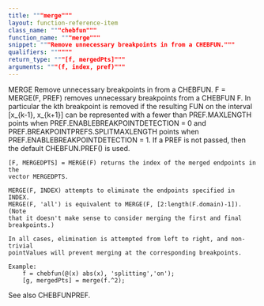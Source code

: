 ```yaml
---
title: """merge"""
layout: function-reference-item
class_name: """chebfun"""
function_name: """merge"""
snippet: """Remove unnecessary breakpoints in from a CHEBFUN."""
qualifiers: """"""
return_type: """[f, mergedPts]"""
arguments: """(f, index, pref)"""
---
```


 MERGE   Remove unnecessary breakpoints in from a CHEBFUN.
    F = MERGE(F, PREF) removes unnecessary breakpoints from a CHEBFUN F. In
    particular the kth breakpoint is removed if the resulting FUN on the
    interval [x_{k-1}, x_{k+1}] can be represented with a fewer than
    PREF.MAXLENGTH points when PREF.ENABLEBREAKPOINTDETECTION = 0 and
    PREF.BREAKPOINTPREFS.SPLITMAXLENGTH points when
    PREF.ENABLEBREAKPOINTDETECTION = 1. If a PREF is not passed, then the
    default CHEBFUN.PREF() is used.
 
    [F, MERGEDPTS] = MERGE(F) returns the index of the merged endpoints in the
    vector MERGEDPTS.
 
    MERGE(F, INDEX) attempts to eliminate the endpoints specified in INDEX.
    MERGE(F, 'all') is equivalent to MERGE(F, [2:length(F.domain)-1]). (Note
    that it doesn't make sense to consider merging the first and final
    breakpoints.)
 
    In all cases, elimination is attempted from left to right, and non-trivial
    pointValues will prevent merging at the corresponding breakpoints.
 
    Example:
        f = chebfun(@(x) abs(x), 'splitting','on');
        [g, mergedPts] = merge(f.^2);
 
  See also CHEBFUNPREF.
